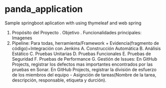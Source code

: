 # panda_application
Sample springboot aplication with using thymeleaf and web spring

1. Propósito del Proyecto
   . Objetivo
   . Funcionalidades principales: Imagenes
2. Pipeline: Para todas, herramienta/Framework + Evidencia(fragmento de código)+Integración con Jenkins
   A. Construcción Automática
   B. Análisis Estático
   C. Pruebas Unitarias
   D. Pruebas Funcionales
   E. Pruebas de Seguridad
   F. Pruebas de Performance
   G. Gestión de Issues: En GitHub Projects, registrar los defectos mas importantes encontrados por las pruebas en Sonar.       En GitHub Projects, registrar la división de esfuerzo de los miembros del equipo - Asignción de tareas(Nombre de la       tarea, descripción, responsable, etiqueta y durción).
